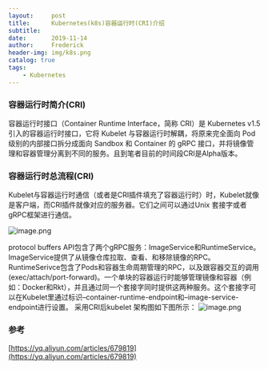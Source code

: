```yaml
---
layout:     post
title:      Kubernetes(k8s)容器运行时(CRI)介绍
subtitle:   
date:       2019-11-14
author:     Frederick
header-img: img/k8s.png
catalog: true
tags:
    - Kubernetes
---
```



### 容器运行时简介(CRI)

容器运行时接口（Container Runtime Interface，简称 CRI）是 Kubernetes v1.5 引入的容器运行时接口，它将 Kubelet 与容器运行时解耦，将原来完全面向 Pod 级别的内部接口拆分成面向 Sandbox 和 Container 的 gRPC 接口，并将镜像管理和容器管理分离到不同的服务。且到笔者目前的时间段CRI是Alpha版本。

### 容器运行时总流程(CRI)

Kubelet与容器运行时通信（或者是CRI插件填充了容器运行时）时，Kubelet就像是客户端，而CRI插件就像对应的服务器。它们之间可以通过Unix 套接字或者gRPC框架进行通信。

![image.png](https://upload-images.jianshu.io/upload_images/17904159-401ca5f0fa105800.png?imageMogr2/auto-orient/strip%7CimageView2/2/w/1240)

protocol buffers API包含了两个gRPC服务：ImageService和RuntimeService。ImageService提供了从镜像仓库拉取、查看、和移除镜像的RPC。RuntimeSerivce包含了Pods和容器生命周期管理的RPC，以及跟容器交互的调用(exec/attach/port-forward)。一个单块的容器运行时能够管理镜像和容器（例如：Docker和Rkt），并且通过同一个套接字同时提供这两种服务。这个套接字可以在Kubelet里通过标识–container-runtime-endpoint和–image-service-endpoint进行设置。
采用CRI后kubelet 架构图如下图所示：
![image.png](https://upload-images.jianshu.io/upload_images/17904159-3e069487e4c290a1.png?imageMogr2/auto-orient/strip%7CimageView2/2/w/1240)

### 参考
[https://yq.aliyun.com/articles/679819](https://yq.aliyun.com/articles/679819)
